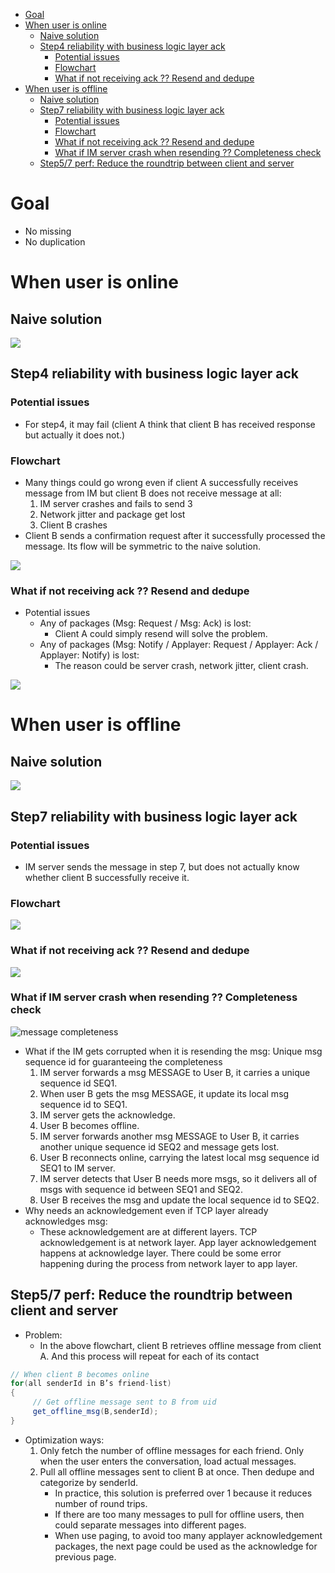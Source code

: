 - [Goal](#goal)
- [When user is online](#when-user-is-online)
  - [Naive solution](#naive-solution)
  - [Step4 reliability with business logic layer ack](#step4-reliability-with-business-logic-layer-ack)
    - [Potential issues](#potential-issues)
    - [Flowchart](#flowchart)
    - [What if not receiving ack ?? Resend and dedupe](#what-if-not-receiving-ack--resend-and-dedupe)
- [When user is offline](#when-user-is-offline)
  - [Naive solution](#naive-solution-1)
  - [Step7 reliability with business logic layer ack](#step7-reliability-with-business-logic-layer-ack)
    - [Potential issues](#potential-issues-1)
    - [Flowchart](#flowchart-1)
    - [What if not receiving ack ?? Resend and dedupe](#what-if-not-receiving-ack--resend-and-dedupe-1)
    - [What if IM server crash when resending ?? Completeness check](#what-if-im-server-crash-when-resending--completeness-check)
  - [Step5/7 perf: Reduce the roundtrip between client and server](#step57-perf-reduce-the-roundtrip-between-client-and-server)

# Goal
* No missing 
* No duplication

# When user is online

## Naive solution

![](../.gitbook/assets/im_nonfunc_reliability_online_naive.png)

## Step4 reliability with business logic layer ack
### Potential issues
* For step4, it may fail (client A think that client B has received response but actually it does not.)

### Flowchart
* Many things could go wrong even if client A successfully receives message from IM but client B does not receive message at all:
  1. IM server crashes and fails to send 3
  2. Network jitter and package get lost
  3. Client B crashes
* Client B sends a confirmation request after it successfully processed the message. Its flow will be symmetric to the naive solution.

![](../.gitbook/assets/im_nonfunc_reliability_online.png)

### What if not receiving ack ?? Resend and dedupe
* Potential issues
  * Any of packages (Msg: Request / Msg: Ack) is lost: 
    * Client A could simply resend will solve the problem. 
  * Any of packages (Msg: Notify / Applayer: Request / Applayer: Ack / Applayer: Notify) is lost:
    * The reason could be server crash, network jitter, client crash.

![](../.gitbook/assets/im_nonfunc_reliability_online_resenddedupe.png)


# When user is offline

## Naive solution

![](../.gitbook/assets/im_nonfunc_reliability_offline_naive.png)

## Step7 reliability with business logic layer ack
### Potential issues
* IM server sends the message in step 7, but does not actually know whether client B successfully receive it.

### Flowchart

![](../.gitbook/assets/im_nonfunc_reliability_offline.png)

### What if not receiving ack ?? Resend and dedupe

![](../.gitbook/assets/im_nonfunc_reliability_offline_resenddedupe.png)

### What if IM server crash when resending ?? Completeness check

![message completeness](../.gitbook/assets/messenger\_completeness.jpg)

* What if the IM gets corrupted when it is resending the msg: Unique msg sequence id for guaranteeing the completeness
  1. IM server forwards a msg MESSAGE to User B, it carries a unique sequence id SEQ1.
  2. When user B gets the msg MESSAGE, it update its local msg sequence id to SEQ1.
  3. IM server gets the acknowledge.
  4. User B becomes offline.
  5. IM server forwards another msg MESSAGE to User B, it carries another unique sequence id SEQ2 and message gets lost.
  6. User B reconnects online, carrying the latest local msg sequence id SEQ1 to IM server.
  7. IM server detects that User B needs more msgs, so it delivers all of msgs with sequence id between SEQ1 and SEQ2.
  8. User B receives the msg and update the local sequence id to SEQ2.
* Why needs an acknowledgement even if TCP layer already acknowledges msg:
  * These acknowledgement are at different layers. TCP acknowledgement is at network layer. App layer acknowledgement happens at acknowledge layer. There could be some error happening during the process from network layer to app layer.


## Step5/7 perf: Reduce the roundtrip between client and server
* Problem:
  * In the above flowchart, client B retrieves offline message from client A. And this process will repeat for each of its contact

```java
// When client B becomes online
for(all senderId in B’s friend-list)
{ 
     // Get offline message sent to B from uid
     get_offline_msg(B,senderId);   
}
```

* Optimization ways:
  1. Only fetch the number of offline messages for each friend. Only when the user enters the conversation, load actual messages. 
  2. Pull all offline messages sent to client B at once. Then dedupe and categorize by senderId. 
     * In practice, this solution is preferred over 1 because it reduces number of round trips. 
     * If there are too many messages to pull for offline users, then could separate messages into different pages. 
     * When use paging, to avoid too many applayer acknowledgement packages, the next page could be used as the acknowledge for previous page. 
